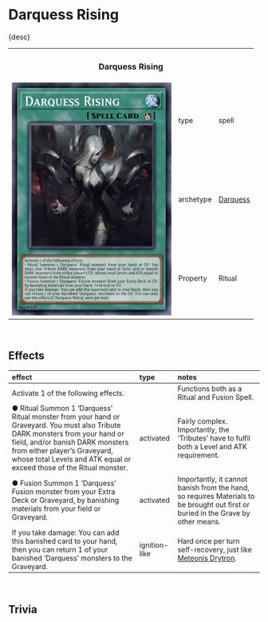 # Darquess Rising

{desc}


<table>
  <tr>
    <th colspan="3"> <h3> Darquess Rising </h3> </th>
  </tr>
  <tr>
    <td rowspan="4"> <img src="../../../.assets/cards/spells/Darquess Rising.png" width="320px"> </td>
  </tr>
  <tr>
    <td> type </td>
    <td> spell </td>
  </tr>
  <tr>
    <td> archetype </td>
    <td> <a href="../../archetypes/Darquess.md">Darquess</a> </td>
  </tr>
  <tr>
    <td> Property </td>
    <td> Ritual </td>
  </tr>
</table>


<br>


## Effects

| effect | type | notes |
| :----- | :--- | :---- |
| Activate 1 of the following effects. | | Functions both as a Ritual and Fusion Spell. |
| ● Ritual Summon 1 ‘Darquess’ Ritual monster from your hand or Graveyard. You must also Tribute DARK monsters from your hand or field, and/or banish DARK monsters from either player’s Graveyard, whose total Levels and ATK equal or exceed those of the Ritual monster. | activated | Fairly complex. Importantly, the ‘Tributes’ have to fulfil both a Level and ATK requirement. |
| ● Fusion Summon 1 ‘Darquess’ Fusion monster from your Extra Deck or Graveyard, by banishing materials from your field or Graveyard. | activated | Importantly, it cannot banish from the hand, so requires Materials to be brought out first or buried in the Grave by other means. |
| If you take damage: You can add this banished card to your hand, then you can return 1 of your banished ‘Darquess’ monsters to the Graveyard. | ignition-like | Hard once per turn self-recovery, just like [Meteonis Drytron](https://yugipedia.com/wiki/Meteonis_Drytron). |


<br>


## Trivia
